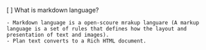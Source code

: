 [ ] What is markdown language?

    - Markdown language is a open-scoure mrakup languare (A markup language is a set of rules that defines how the layout and presentation of text and images).
    - Plan text converts to a Rich HTML document.
    
